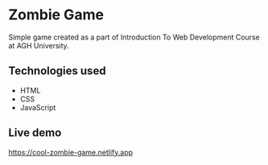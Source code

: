 # Zombie Game

Simple game created as a part of Introduction To Web Development Course at AGH University.

## Technologies used
* HTML
* CSS
* JavaScript
## Live demo
<a href="https://cool-zombie-game.netlify.app" target="_blank">https://cool-zombie-game.netlify.app</a>
